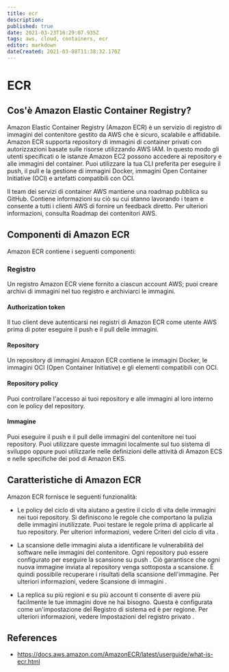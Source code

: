 ```yaml
---
title: ecr
description: 
published: true
date: 2021-03-23T16:29:07.935Z
tags: aws, cloud, containers, ecr
editor: markdown
dateCreated: 2021-03-08T11:38:32.170Z
---
```


# ECR
## Cos'è Amazon Elastic Container Registry?

Amazon Elastic Container Registry (Amazon ECR) è un servizio di registro di immagini del contenitore gestito da AWS che è sicuro, scalabile e affidabile. Amazon ECR supporta repository di immagini di container privati ​​con autorizzazioni basate sulle risorse utilizzando AWS IAM. In questo modo gli utenti specificati o le istanze Amazon EC2 possono accedere ai repository e alle immagini del container. Puoi utilizzare la tua CLI preferita per eseguire il push, il pull e la gestione di immagini Docker, immagini Open Container Initiative (OCI) e artefatti compatibili con OCI.


Il team dei servizi di container AWS mantiene una roadmap pubblica su GitHub. Contiene informazioni su ciò su cui stanno lavorando i team e consente a tutti i clienti AWS di fornire un feedback diretto. Per ulteriori informazioni, consulta Roadmap dei contenitori AWS.

## Componenti di Amazon ECR
Amazon ECR contiene i seguenti componenti:

### Registro
Un registro Amazon ECR viene fornito a ciascun account AWS; puoi creare archivi di immagini nel tuo registro e archiviarci le immagini.

#### Authorization token
Il tuo client deve autenticarsi nei registri di Amazon ECR come utente AWS prima di poter eseguire il push e il pull delle immagini.

#### Repository
Un repository di immagini Amazon ECR contiene le immagini Docker, le immagini OCI (Open Container Initiative) e gli elementi compatibili con OCI.

#### Repository policy
Puoi controllare l'accesso ai tuoi repository e alle immagini al loro interno con le policy del repository.

#### Immagine
Puoi eseguire il push e il pull delle immagini del contenitore nei tuoi repository. Puoi utilizzare queste immagini localmente sul tuo sistema di sviluppo oppure puoi utilizzarle nelle definizioni delle attività di Amazon ECS e nelle specifiche dei pod di Amazon EKS.

## Caratteristiche di Amazon ECR
Amazon ECR fornisce le seguenti funzionalità:

- Le policy del ciclo di vita aiutano a gestire il ciclo di vita delle immagini nei tuoi repository. Si definiscono le regole che comportano la pulizia delle immagini inutilizzate. Puoi testare le regole prima di applicarle al tuo repository. Per ulteriori informazioni, vedere Criteri del ciclo di vita .

- La scansione delle immagini aiuta a identificare le vulnerabilità del software nelle immagini del contenitore. Ogni repository può essere configurato per eseguire la scansione su push . Ciò garantisce che ogni nuova immagine inviata al repository venga sottoposta a scansione. È quindi possibile recuperare i risultati della scansione dell'immagine. Per ulteriori informazioni, vedere Scansione di immagini .

- La replica su più regioni e su più account ti consente di avere più facilmente le tue immagini dove ne hai bisogno. Questa è configurata come un'impostazione del Registro di sistema ed è per regione. Per ulteriori informazioni, vedere Impostazioni del registro privato .


## References
- https://docs.aws.amazon.com/AmazonECR/latest/userguide/what-is-ecr.html